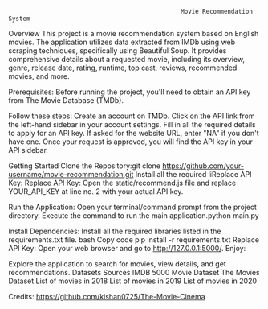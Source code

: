                                                     Movie Recommendation System
Overview
This project is a movie recommendation system based on English movies. The application utilizes data extracted from IMDb using web scraping techniques, specifically using Beautiful Soup. It provides comprehensive details about a requested movie, including its overview, genre, release date, rating, runtime, top cast, reviews, recommended movies, and more.

Prerequisites:
Before running the project, you'll need to obtain an API key from The Movie Database (TMDb).

Follow these steps:
Create an account on TMDb.
Click on the API link from the left-hand sidebar in your account settings.
Fill in all the required details to apply for an API key.
If asked for the website URL, enter "NA" if you don't have one.
Once your request is approved, you will find the API key in your API sidebar.

Getting Started
Clone the Repository:git clone https://github.com/your-username/movie-recommendation.git
Install all the required liReplace API Key:
Replace API Key:
Open the static/recommend.js file and replace YOUR_API_KEY at line no. 2 with your actual API key.

Run the Application:
Open your terminal/command prompt from the project directory.
Execute the command to run the main application.python main.py

Install Dependencies:
Install all the required libraries listed in the requirements.txt file.
bash
Copy code
pip install -r requirements.txt
Replace API Key:
Open your web browser and go to http://127.0.0.1:5000/.
Enjoy:

Explore the application to search for movies, view details, and get recommendations.
Datasets Sources
IMDB 5000 Movie Dataset
The Movies Dataset
List of movies in 2018
List of movies in 2019
List of movies in 2020

Credits:
https://github.com/kishan0725/The-Movie-Cinema


